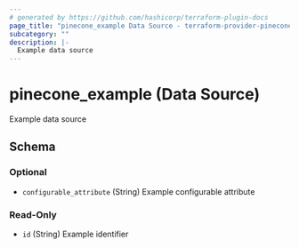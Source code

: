 ```yaml
---
# generated by https://github.com/hashicorp/terraform-plugin-docs
page_title: "pinecone_example Data Source - terraform-provider-pinecone"
subcategory: ""
description: |-
  Example data source
---
```


# pinecone_example (Data Source)

Example data source



<!-- schema generated by tfplugindocs -->
## Schema

### Optional

- `configurable_attribute` (String) Example configurable attribute

### Read-Only

- `id` (String) Example identifier

